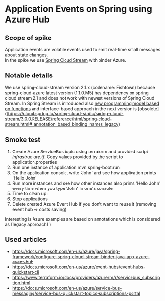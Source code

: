 # Application Events on Spring using Azure Hub

## Scope of spike

Application events are volatile events used to emit real-time small messages about state changes.\
In the spike we use [Spring Cloud Stream](https://spring.io/projects/spring-cloud-stream) with binder Azure.

## Notable details

We use spring-cloud-stream version 2.1.x (codename: Fishtown) because spring-cloud-azure latest version (1.1.0.M5) has dependency on spring cloud stream 2.1 and does not work with newest versions of Spring Cloud Stream.
In Spring Stream is introduced also [new programming model based on functions](https://spring.io/blog/2018/08/28/spring-cloud-stream-fishtown-m2-2-1-0-m2-release-announcement) and interface-based approach in the next version is [obsolete]((https://cloud.spring.io/spring-cloud-static/spring-cloud-stream/3.0.0.RELEASE/reference/html/spring-cloud-stream.html#_annotation_based_binding_names_legacy)

## Smoke test

1. Create Azure ServiceBus topic using terraform and provided script *infrastructure.tf*. Copy values provided by the script to application.properties
2. Run one instance of application mvn spring-boot:run
3. On the application console, write 'John' and see how application prints 'Hello John'
4. Run more instances and see how other instances also prints 'Hello John' every time when you type 'John' in one's console
5. Time to clean up:
6. Stop applications
7. Delete created Azure Event Hub if you don't want to reuse it (removing event hub => costs saving)

Interesting is Azure examples are based on annotations which is considered as [legacy approach]
)
## Used articles

- <https://docs.microsoft.com/en-us/azure/java/spring-framework/configure-spring-cloud-stream-binder-java-app-azure-event-hub>
- <https://docs.microsoft.com/en-us/azure/event-hubs/event-hubs-quickstart-cli>
- https://www.terraform.io/docs/providers/azurerm/r/servicebus_subscription.html
- https://docs.microsoft.com/en-us/azure/service-bus-messaging/service-bus-quickstart-topics-subscriptions-portal